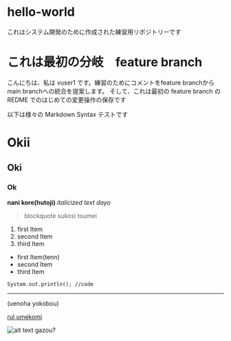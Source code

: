 # hello-world
これはシステム開発のために作成された練習用リポジトリーです


# これは最初の分岐　feature branch

こんにちは、私は vuser1 です。練習のためにコメントをfeature branchからmain branchへの統合を提案します。
そして、これは最初の feature branch の REDME でのはじめての変更操作の保存です

以下は様々の Markdown Syntax テストです

# Okii
## Oki
### Ok
**nani kore(hutoji)**
*italicized text dayo*

> blockquote
> sukosi toumei

1. first Item
2. second Item
3. third Item

- first Item(tenn)
- second Item
- third Item

`System.out.println(); //code`

---
(uenoha yokobou)

[rul umekomi](https://www.example.com)

![alt text](image.jpg) gazou?
